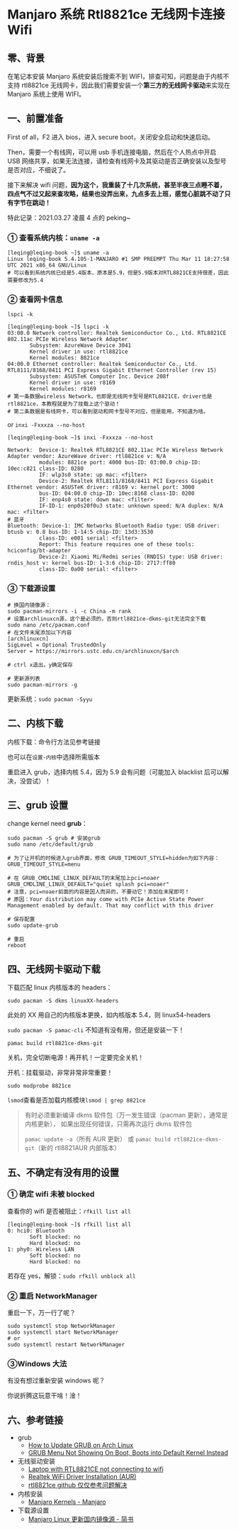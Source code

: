 # Manjaro 系统 Rtl8821ce 无线网卡连接 Wifi

## 零、背景

在笔记本安装 Manjaro 系统安装后搜索不到 WIFI，排查可知，问题是由于内核不支持 rtl8821ce 无线网卡，因此我们需要安装一个**第三方的无线网卡驱动**来实现在 Manjaro 系统上使用 WIFI。

## 一、前置准备

First of all，F2 进入 bios，进入 secure boot，关闭安全启动和快速启动。

Then，需要一个有线网，可以用 usb 手机连接电脑，然后在个人热点中开启 USB 网络共享，如果无法连接，请检查有线网卡及其驱动是否正确安装以及型号是否对应，不细说了。

接下来解决 wifi 问题，**因为这个，我重装了十几次系统，甚至半夜三点睡不着，四点气不过又起来查攻略，结果也没弄出来，九点多去上班，感觉心脏跳不动了只有字节在跳动！**

特此记录：2021.03.27 凌晨 4 点的 peking~

### ① 查看系统内核：`uname -a`

```shell
[leqing@leqing-book ~]$ uname -a
Linux leqing-book 5.4.105-1-MANJARO #1 SMP PREEMPT Thu Mar 11 18:27:58 UTC 2021 x86_64 GNU/Linux
# 可以看到系统内核已经是5.4版本，原本是5.9，但是5.9版本对RTL8821CE支持很差，因此需要修改为5.4
```

### ② 查看网卡信息

`lspci -k`

```shell
[leqing@leqing-book ~]$ lspci -k
03:00.0 Network controller: Realtek Semiconductor Co., Ltd. RTL8821CE 802.11ac PCIe Wireless Network Adapter
       Subsystem: AzureWave Device 3041
       Kernel driver in use: rtl8821ce
       Kernel modules: 8821ce
04:00.0 Ethernet controller: Realtek Semiconductor Co., Ltd. RTL8111/8168/8411 PCI Express Gigabit Ethernet Controller (rev 15)
       Subsystem: ASUSTeK Computer Inc. Device 208f
       Kernel driver in use: r8169
       Kernel modules: r8169
# 第一条数据wireless Network，也即是无线网卡型号是RTL8821CE，driver也是rtl8821ce，本教程就是为了挂载上这个驱动！
# 第二条数据是有线网卡，可以看到驱动和网卡型号不对应，但是能用，不知道为啥。
```

or `inxi -Fxxxza --no-host`

```shell
[leqing@leqing-book ~]$ inxi -Fxxxza --no-host

Network:  Device-1: Realtek RTL8821CE 802.11ac PCIe Wireless Network Adapter vendor: AzureWave driver: rtl8821ce v: N/A
          modules: 8821ce port: 4000 bus-ID: 03:00.0 chip-ID: 10ec:c821 class-ID: 0280
          IF: wlp3s0 state: up mac: <filter>
          Device-2: Realtek RTL8111/8168/8411 PCI Express Gigabit Ethernet vendor: ASUSTeK driver: r8169 v: kernel port: 3000
          bus-ID: 04:00.0 chip-ID: 10ec:8168 class-ID: 0200
          IF: enp4s0 state: down mac: <filter>
          IF-ID-1: enp0s20f0u3 state: unknown speed: N/A duplex: N/A mac: <filter>
# 蓝牙
Bluetooth: Device-1: IMC Networks Bluetooth Radio type: USB driver: btusb v: 0.8 bus-ID: 1-14:5 chip-ID: 13d3:3530
          class-ID: e001 serial: <filter>
          Report: This feature requires one of these tools: hciconfig/bt-adapter
          Device-2: Xiaomi Mi/Redmi series (RNDIS) type: USB driver: rndis_host v: kernel bus-ID: 1-3:6 chip-ID: 2717:ff80
          class-ID: 0a00 serial: <filter>
```

### ③ 下载源设置

```shell
# 换国内镜像源：
sudo pacman-mirrors -i -c China -m rank
# 设置archlinuxcn源，这个是必须的，否则rtl8821ce-dkms-git无法完全下载
sudo nano /etc/pacman.conf
# 在文件末尾添加以下内容
[archlinuxcn]
SigLevel = Optional TrustedOnly
Server = https://mirrors.ustc.edu.cn/archlinuxcn/$arch

# ctrl x退出，y确定保存

# 更新源列表
sudo pacman-mirrors -g
```

更新系统：`sudo pacman -Syyu`

## 二、内核下载

内核下载：命令行方法见参考链接

也可以在`设置-内核`中选择所需版本

重启进入 grub，选择内核 5.4，因为 5.9 会有问题（可能加入 blacklist 后可以解决，没尝试）！

## 三、grub 设置

change kernel need **grub**：

```shell
sudo pacman -S grub # 安装grub
sudo nano /etc/default/grub

# 为了让开机的时候进入grub界面，修改 GRUB_TIMEOUT_STYLE=hidden为如下内容：
GRUB_TIMEOUT_STYLE=menu

# 在 GRUB_CMDLINE_LINUX_DEFAULT的末尾加上pci=noaer
GRUB_CMDLINE_LINUX_DEFAULT="quiet splash pci=noaer"
# 注意，pci=noaer前面的内容是因人而异的，不要动它！添加在末尾即可！
# 原因：Your distribution may come with PCIe Active State Power Management enabled by default. That may conflict with this driver

# 保存配置
sudo update-grub

# 重启
reboot
```

## 四、无线网卡驱动下载

下载匹配 linux 内核版本的 headers：

`sudo pacman -S dkms linuxXX-headers`

此处的 XX 用自己的内核版本更换，如内核版本 5.4，则 linux54-headers

`sudo pacman -S pamac-cli` 不知道有没有用，但还是安装一下！

`pamac build rtl8821ce-dkms-git`

关机，完全切断电源！再开机！一定要完全关机！

开机：挂载驱动，非常非常非常重要！

`sudo modprobe 8821ce`

`lsmod`查看是否加载内核模块`lsmod | grep 8821ce`

> 有时必须重新编译 dkms 软件包（万一发生错误（pacman 更新），通常是内核更新），
> 如果出现任何错误，只需再次运行 dkms 软件包
>
> `pamac update -a`（所有 AUR 更新）
> 或
> `pamac build rtl8821ce-dkms-git`（新的 rtl8821AUR 内部版本）

## 五、不确定有没有用的设置

### ① 确定 wifi 未被 blocked

查看你的 wifi 是否被阻止：`rfkill list all`

```shell
[leqing@leqing-book ~]$ rfkill list all
0: hci0: Bluetooth
       Soft blocked: no
       Hard blocked: no
1: phy0: Wireless LAN
       Soft blocked: no
       Hard blocked: no
```

若存在 yes，解锁：`sudo rfkill unblock all`

### ② 重启 NetworkManager

重启一下，万一行了呢？

```shell
sudo systemctl stop NetworkManager
sudo systemctl start NetworkManager
# or
sudo systemctl restart NetworkManager
```

### ③Windows 大法

有没有想过重新安装 windows 呢？

你说折腾这玩意干啥！淦！

## 六、参考链接

- grub
    - [How to Update GRUB on Arch Linux](https://linuxhint.com/update_grub_arch_linux/)
    - [GRUB Menu Not Showing On Boot, Boots into Default Kernel Instead](https://forum.manjaro.org/t/grub-menu-not-showing-on-boot-boots-into-default-kernel-instead/13410/2)
- 无线驱动安装
    - [Laptop with RTL8821CE not connecting to wifi](https://forum.manjaro.org/t/laptop-with-rtl8821ce-not-connecting-to-wifi/21221)
    - [Realtek WiFi Driver Installation (AUR)](https://archived.forum.manjaro.org/t/realtek-wifi-driver-installation-aur/85429)
    - [rtl8821ce github 仅仅参考问题解决](https://github.com/tomaspinho/rtl8821ce)
- 内核安装
    - [Manjaro Kernels - Manjaro](https://wiki.manjaro.org/index.php/Manjaro_Kernels)
- 下载源设置
    - [Manjaro Linux 更新国内镜像源 - 简书](https://www.jianshu.com/p/966017a6f251)
